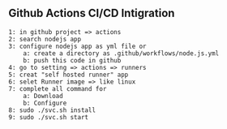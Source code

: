 ## Github Actions CI/CD Intigration 

    1: in github project => actions
    2: search nodejs app
    3: configure nodejs app as yml file or
        a: create a directory as .github/workflows/node.js.yml
        b: push this code in github
    4: go to setting => actions => runners
    5: creat "self hosted runner" app
    6: selet Runner image => like linux
    7: complete all command for 
        a: Download
        b: Configure
    8: sudo ./svc.sh install
    9: sudo ./svc.sh start